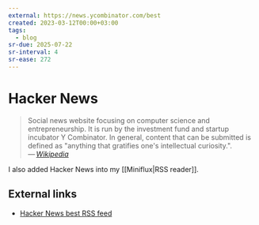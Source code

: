 ```yaml
---
external: https://news.ycombinator.com/best
created: 2023-03-12T00:00+03:00
tags:
  - blog
sr-due: 2025-07-22
sr-interval: 4
sr-ease: 272
---
```


# Hacker News

> Social news website focusing on computer science and entrepreneurship. It is run by the investment fund and startup incubator Y Combinator. In general, content that can be submitted is defined as "anything that gratifies one's intellectual curiosity.".\
> — <cite>[Wikipedia](https://en.wikipedia.org/wiki/Hacker_News)</cite>

I also added Hacker News into my [[Miniflux|RSS reader]].

## External links

- [Hacker News best RSS feed](https://hnrss.org/best)
